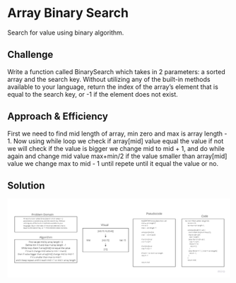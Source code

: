 # Array Binary Search
Search for value using binary algorithm.

## Challenge
Write a function called BinarySearch which takes in 2 parameters: a sorted array and the search key. Without utilizing any of the built-in methods available to your language, return the index of the array’s element that is equal to the search key, or -1 if the element does not exist.

## Approach & Efficiency
First we need to find mid length of array, min zero and max is array length - 1.
Now using while loop we check if array[mid] value equal the value if not we will check if the value is bigger we change mid to mid + 1, and do while again and change mid value max+min/2 if the value smaller than array[mid] value we change max to mid - 1 until repete until it equal the value or no.

## Solution
![whiteboard](../../assets/binarySearch.jpg)
